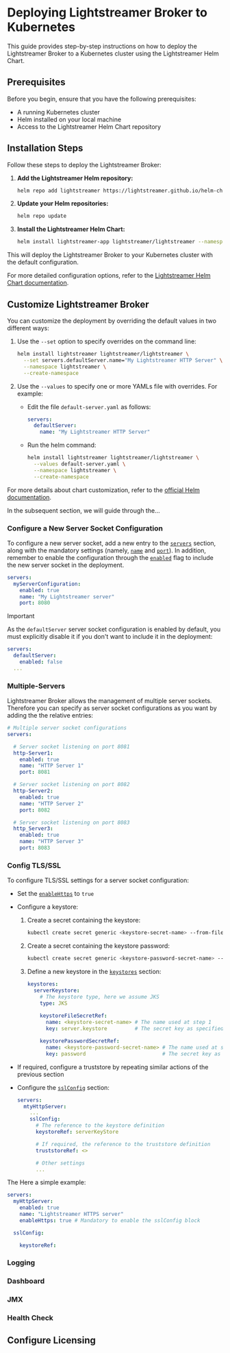 # Deploying Lightstreamer Broker to Kubernetes

This guide provides step-by-step instructions on how to deploy the Lightstreamer Broker to a Kubernetes cluster using the Lightstreamer Helm Chart.

## Prerequisites

Before you begin, ensure that you have the following prerequisites:

- A running Kubernetes cluster
- Helm installed on your local machine
- Access to the Lightstreamer Helm Chart repository

## Installation Steps

Follow these steps to deploy the Lightstreamer Broker:

1. **Add the Lightstreamer Helm repository:**
    ```sh
    helm repo add lightstreamer https://lightstreamer.github.io/helm-charts
    ```

2. **Update your Helm repositories:**
    ```sh
    helm repo update
    ```

3. **Install the Lightstreamer Helm Chart:**
    ```sh
    helm install lightstreamer-app lightstreamer/lightstreamer --namespace lightstreamer --create-namespace
    ```

This will deploy the Lightstreamer Broker to your Kubernetes cluster with the default configuration.

For more detailed configuration options, refer to the [Lightstreamer Helm Chart documentation](https://github.com/Lightstreamer/helm-charts/tree/main/charts/lightstreamer).

## Customize Lightstreamer Broker

You can customize the deployment by overriding the default values in two different ways:

1. Use the `--set` option to specify overrides on the command line:
  
   ```sh
   helm install lightstreamer lightstreamer/lightstreamer \
     --set servers.defaultServer.name="My Lightstreamer HTTP Server" \
     --namespace lightstreamer \
     --create-namespace
   ```

2. Use the `--values` to specify one or more YAMLs file with overrides. For example:
   
   - Edit the file `default-server.yaml` as follows:
  
     ```yaml
     servers:
       defaultServer:
         name: "My Lightstreamer HTTP Server"
     ```
   
   - Run the helm command:

     ```sh
     helm install lightstreamer lightstreamer/lightstreamer \
       --values default-server.yaml \
       --namespace lightstreamer \
       --create-namespace
     ```

For more details about chart customization, refer to the [official Helm documentation](https://helm.sh/docs/intro/using_helm/#customizing-the-chart-before-installing).

In the subsequent section, we will guide through the...

### Configure a New Server Socket Configuration

To configure a new server socket, add a new entry to the [`servers`](README.md#servers) section, along with the mandatory settings (namely, [`name`](README.md#serversdefaultservername) and [`port`](README.md#serversdefaultserverport)). In addition, remember to enable the configuration through the [`enabled`](README.md#serversdefaultserverenabled) flag to include the new server socket in the deployment.

```yaml
servers:
  myServerConfiguration:
    enabled: true
    name: "My Lightstreamer server"
    port: 8080
```

> [!IMPORTANT]
> As the `defaultServer` server socket configuration is enabled by default, you must explicitly disable it if you don't want to include it in the deployment:
> ```yaml
> servers:
>   defaultServer:
>     enabled: false    
>   ...
> ```

### Multiple-Servers

Lightstreamer Broker allows the management of multiple server sockets. Therefore you can specify as server socket configurations as you want by adding the the relative entries:

```yaml
# Multiple server socket configurations
servers:

  # Server socket listening on port 8081
  http-Server1:
    enabled: true
    name: "HTTP Server 1"
    port: 8081

  # Server socket listening on port 8082
  http-Server2:
    enabled: true
    name: "HTTP Server 2"
    port: 8082   

  # Server socket listening on port 8083
  http_Server3:
    enabled: true
    name: "HTTP Server 3"
    port: 8083
```

### Config TLS/SSL

To configure TLS/SSL settings for a server socket configuration:

- Set the [`enableHttps`](README.md#serversdefaultserverenablehttps) to `true`
- Configure a keystore:
  
  1. Create a secret containing the keystore:

     ```sh
     kubectl create secret generic <keystore-secret-name> --from-file=server.keystore=<path/to/keystore> --namespace <namespace>
     ```

  2. Create a secret containing the keystore password:

     ```sh
     kubectl create secret generic <keystore-password-secret-name> --from-literal=password=<keystore-password> --namespace <namespace>
     ```

  3. Define a new keystore in the [`keystores`](README.md#keystores) section:

     ```yaml
     keystores:
       serverKeystore:
         # The keystore type, here we assume JKS
         type: JKS
        
         keystoreFileSecretRef:
           name: <keystore-secret-name> # The name used at step 1
           key: server.keystore         # The secret key as specified at step 1

         keystorePasswordSecretRef:
           name: <keystore-password-secret-name> # The name used at step 2
           key: password                         # The secret key as specified at step 2
     ```
- If required, configure a truststore by repeating similar actions of the previous section

- Configure the [`sslConfig`](README.md#serversdefaultserversslconfig) section:
  
  ```yaml
  servers:
    mtyHttpServer:
      ...
      sslConfig:
        # The reference to the keystore definition
        keystoreRef: serverKeyStore

        # If required, the reference to the truststore definition
        truststoreRef: <>

        # Other settings
        ...
  ```

The 
Here a simple example:

```yaml
servers:
  myHttpServer:
    enabled: true
    name: "Lightstreamer HTTPS server"
    enableHttps: true # Mandatory to enable the sslConfig block

  sslConfig:

    keystoreRef: 
```

### Logging

### Dashboard

### JMX

### Health Check

## Configure Licensing
  



